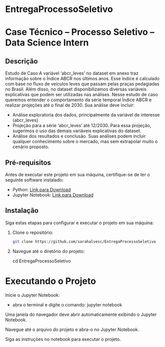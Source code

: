 # EntregaProcessoSeletivo

# Case Técnico – Processo Seletivo – Data Science Intern

## Descrição

Estudo de Caso
A variável ‘abcr_leves’ no dataset em anexo traz informação sobre o Índice
ABCR nos últimos anos. Esse índice é calculado com base no fluxo de veículos leves
que passam pelas praças pedagiadas no Brasil. Além disso, no dataset
disponibilizamos diversas variáveis explicativas que podem ser utilizadas nas
análises.
Nesse estudo de caso queremos entender o comportamento da série temporal
Índice ABCR e realizar projeções até o final de 2030. Sua análise deve incluir:
- Análise exploratoria dos dados, principalmente da variável de interesse
(abcr_leves)
- Projeção para a série ‘abcr_leves’ até 12/2030. Para essa projeção,
sugerimos o uso das demais variáveis explicativas do dataset.
- Análise dos resultados e conclusão. Suas análises podem incluir qualquer
conhecimento sobre o mercado, mas sem extrapolar muito o cenário
proposto.

## Pré-requisitos

Antes de executar este projeto em sua máquina, certifique-se de ter o seguinte software instalado:

- Python: [Link para Download](https://www.python.org/downloads/)
- Jupyter Notebook: [Link para Download](https://jupyter.org/install)

## Instalação

Siga estas etapas para configurar e executar o projeto em sua máquina:

1. Clone o repositório:

   ```bash
   git clone https://github.com/sarahalvesc/EntregaProcessoSeletivo

2. Navegue até o diretório do projeto:

   cd EntregaProcessoSeletivo

# Executando o Projeto
Inicie o Jupyter Notebook:

- abra o terminal e digite o comando:
jupyter notebook

Uma janela do navegador deve abrir automaticamente exibindo o Jupyter Notebook. 

Navegue até o arquivo do projeto e abra-o no Jupyter Notebook.

Siga as instruções no notebook para executar o projeto.
